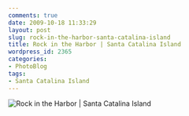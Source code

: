 ```yaml
---
comments: true
date: 2009-10-18 11:33:29
layout: post
slug: rock-in-the-harbor-santa-catalina-island
title: Rock in the Harbor | Santa Catalina Island
wordpress_id: 2365
categories:
- PhotoBlog
tags:
- Santa Catalina Island
---
```


![Rock in the Harbor | Santa Catalina Island](http://ryanfitzer.com/main/wp-content/uploads/2009/10/catalina-island-18.jpg)
